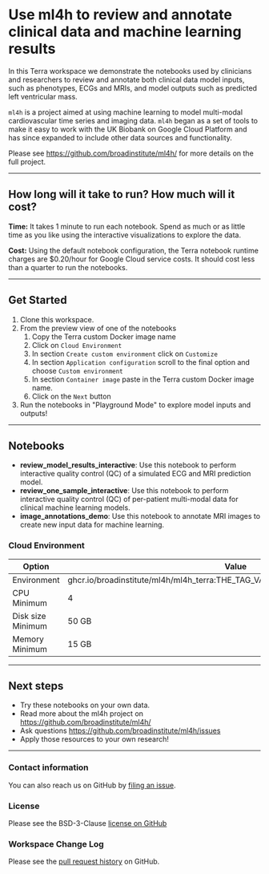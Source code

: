 # Use ml4h to review and annotate clinical data and machine learning results

In this Terra workspace we demonstrate the notebooks used by clinicians and researchers to review and annotate both clinical data model inputs, such as phenotypes, ECGs and MRIs, and model outputs such as predicted left ventricular mass.

`ml4h` is a project aimed at using machine learning to model multi-modal cardiovascular
time series and imaging data. `ml4h` began as a set of tools to make it easy to work
with the UK Biobank on Google Cloud Platform and has since expanded to include other data sources
and functionality. 

Please see https://github.com/broadinstitute/ml4h/ for more details on the full project.

----------------------------
## How long will it take to run? How much will it cost?
**Time:** It takes 1 minute to run each notebook. Spend as much or as little time as you like using the interactive visualizations to explore the data.

**Cost:** Using the default notebook configuration, the Terra notebook runtime charges are $0.20/hour for Google Cloud service costs. It should cost less than a quarter to run the notebooks.

----------------------------
## Get Started

1. Clone this workspace.
1. From the preview view of one of the notebooks
    1. Copy the Terra custom Docker image name
    1. Click on `Cloud Environment`
    1. In section `Create custom environment` click on `Customize`
    1. In section `Application configuration` scroll to the final option and choose `Custom environment`
    2. In section `Container image` paste in the Terra custom Docker image name.
    3. Click on the `Next` button
1. Run the notebooks in "Playground Mode" to explore model inputs and outputs!

----------------------------
## Notebooks

* **review_model_results_interactive**: Use this notebook to perform interactive quality control (QC) of a simulated ECG and MRI prediction model.
* **review_one_sample_interactive**: Use this notebook to perform interactive quality control (QC) of per-patient multi-modal data for clinical machine learning models.
* **image_annotations_demo**: Use this notebook to annotate MRI images to create new input data for machine learning.

### Cloud Environment

| Option | Value |
| --- | --- |
| Environment | ghcr.io/broadinstitute/ml4h/ml4h_terra:THE_TAG_VALUE_YOU_SEE_IN_THE_NOTEBOOKS |
| CPU Minimum | 4|
| Disk size Minimum | 50 GB |
| Memory Minimum | 15 GB |

----------------------------
## Next steps

* Try these notebooks on your own data.
* Read more about the ml4h project on  https://github.com/broadinstitute/ml4h/ 
* Ask questions https://github.com/broadinstitute/ml4h/issues
* Apply those resources to your own research!

---

### Contact information

You can also reach us on GitHub by [filing an issue](https://github.com/broadinstitute/ml4h/issues).

### License
Please see the BSD-3-Clause [license on GitHub](https://github.com/broadinstitute/ml4h/blob/master/LICENSE.TXT)

### Workspace Change Log
Please see the [pull request history](https://github.com/broadinstitute/ml4h/pulls?q=is%3Apr+) on GitHub.